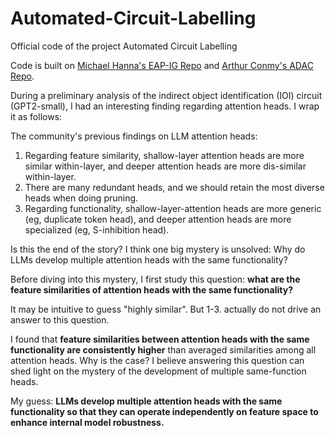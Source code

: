 # Automated-Circuit-Labelling
Official code of the project Automated Circuit Labelling

Code is built on [Michael Hanna's EAP-IG Repo](https://github.com/hannamw/eap-ig) and [Arthur Conmy's ADAC Repo](https://github.com/ArthurConmy/Automatic-Circuit-Discovery).

During a preliminary analysis of the indirect object identification (IOI) circuit (GPT2-small), I had an interesting finding regarding attention heads. I wrap it as follows:

The community's previous findings on LLM attention heads:
1. Regarding feature similarity, shallow-layer attention heads are more similar within-layer, and deeper attention heads are more dis-similar within-layer.
2. There are many redundant heads, and we should retain the most diverse heads when doing pruning.
3. Regarding functionality, shallow-layer-attention heads are more generic (eg, duplicate token head), and deeper attention heads are more specialized (eg, S-inhibition head).

Is this the end of the story? 
I think one big mystery is unsolved: Why do LLMs develop multiple attention heads with the same functionality?

Before diving into this mystery, I first study this question: **what are the feature similarities of attention heads with the same functionality?**

It may be intuitive to guess "highly similar". But 1-3. actually do not drive an answer to this question. 

I found that **feature similarities between attention heads with the same functionality are consistently higher** than averaged similarities among all attention heads. Why is the case? I believe answering this question can shed light on the mystery of the development of multiple same-function heads.

My guess: **LLMs develop multiple attention heads with the same functionality so that they can operate independently on feature space to enhance internal model robustness.**
